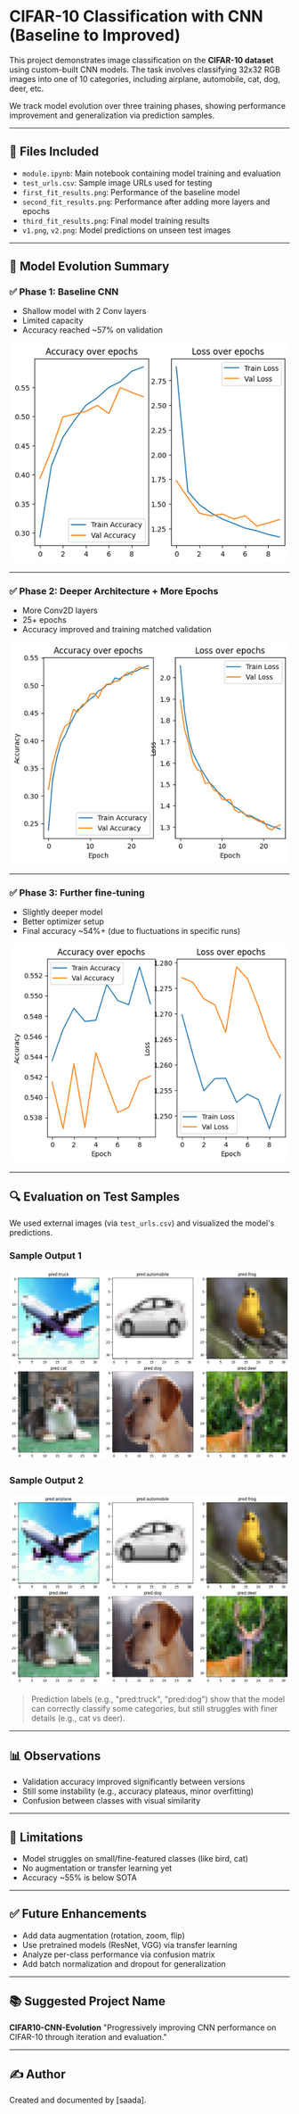 # CIFAR-10 Classification with CNN (Baseline to Improved)

This project demonstrates image classification on the **CIFAR-10 dataset** using custom-built CNN models. The task involves classifying 32x32 RGB images into one of 10 categories, including airplane, automobile, cat, dog, deer, etc.

We track model evolution over three training phases, showing performance improvement and generalization via prediction samples.

---

## 📁 Files Included

* `module.ipynb`: Main notebook containing model training and evaluation
* `test_urls.csv`: Sample image URLs used for testing
* `first_fit_results.png`: Performance of the baseline model
* `second_fit_results.png`: Performance after adding more layers and epochs
* `third_fit_results.png`: Final model training results
* `v1.png`, `v2.png`: Model predictions on unseen test images

---

## 🎨 Model Evolution Summary

### ✅ Phase 1: Baseline CNN

* Shallow model with 2 Conv layers
* Limited capacity
* Accuracy reached \~57% on validation

![Phase 1](first_fit_results.png)

---

### ✅ Phase 2: Deeper Architecture + More Epochs

* More Conv2D layers
* 25+ epochs
* Accuracy improved and training matched validation

![Phase 2](second_fit_results.png)

---

### ✅ Phase 3: Further fine-tuning

* Slightly deeper model
* Better optimizer setup
* Final accuracy \~54%+ (due to fluctuations in specific runs)

![Phase 3](third_fit_results.png)

---

## 🔍 Evaluation on Test Samples

We used external images (via `test_urls.csv`) and visualized the model's predictions.

### Sample Output 1

![Predictions v1](v1.png)

### Sample Output 2

![Predictions v2](v2.png)

> Prediction labels (e.g., "pred\:truck", "pred\:dog") show that the model can correctly classify some categories, but still struggles with finer details (e.g., cat vs deer).

---

## 📊 Observations

* Validation accuracy improved significantly between versions
* Still some instability (e.g., accuracy plateaus, minor overfitting)
* Confusion between classes with visual similarity

---

## 🚫 Limitations

* Model struggles on small/fine-featured classes (like bird, cat)
* No augmentation or transfer learning yet
* Accuracy \~55% is below SOTA

---

## ✅ Future Enhancements

* Add data augmentation (rotation, zoom, flip)
* Use pretrained models (ResNet, VGG) via transfer learning
* Analyze per-class performance via confusion matrix
* Add batch normalization and dropout for generalization

---

## 📚 Suggested Project Name

**CIFAR10-CNN-Evolution**
"Progressively improving CNN performance on CIFAR-10 through iteration and evaluation."

---

## ✍️ Author

Created and documented by \[saada].

